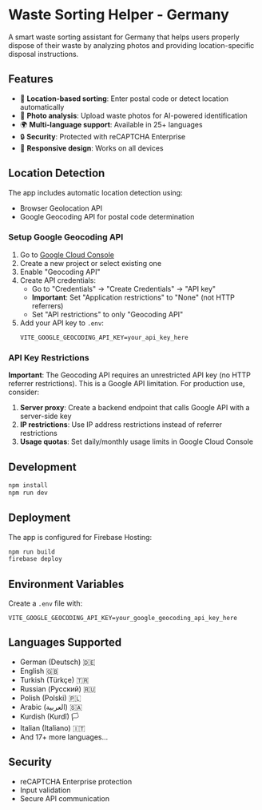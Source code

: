 # Waste Sorting Helper - Germany

A smart waste sorting assistant for Germany that helps users properly dispose of their waste by analyzing photos and providing location-specific disposal instructions.

## Features

- 📍 **Location-based sorting**: Enter postal code or detect location automatically
- 📸 **Photo analysis**: Upload waste photos for AI-powered identification
- 🌍 **Multi-language support**: Available in 25+ languages
- 🔒 **Security**: Protected with reCAPTCHA Enterprise
- 📱 **Responsive design**: Works on all devices

## Location Detection

The app includes automatic location detection using:
- Browser Geolocation API
- Google Geocoding API for postal code determination

### Setup Google Geocoding API

1. Go to [Google Cloud Console](https://console.cloud.google.com/)
2. Create a new project or select existing one
3. Enable "Geocoding API"
4. Create API credentials:
   - Go to "Credentials" → "Create Credentials" → "API key"
   - **Important**: Set "Application restrictions" to "None" (not HTTP referrers)
   - Set "API restrictions" to only "Geocoding API"
5. Add your API key to `.env`:
   ```
   VITE_GOOGLE_GEOCODING_API_KEY=your_api_key_here
   ```

### API Key Restrictions

**Important**: The Geocoding API requires an unrestricted API key (no HTTP referrer restrictions). This is a Google API limitation. For production use, consider:

1. **Server proxy**: Create a backend endpoint that calls Google API with a server-side key
2. **IP restrictions**: Use IP address restrictions instead of referrer restrictions
3. **Usage quotas**: Set daily/monthly usage limits in Google Cloud Console

## Development

```bash
npm install
npm run dev
```

## Deployment

The app is configured for Firebase Hosting:

```bash
npm run build
firebase deploy
```

## Environment Variables

Create a `.env` file with:

```
VITE_GOOGLE_GEOCODING_API_KEY=your_google_geocoding_api_key_here
```

## Languages Supported

- German (Deutsch) 🇩🇪
- English 🇬🇧
- Turkish (Türkçe) 🇹🇷
- Russian (Русский) 🇷🇺
- Polish (Polski) 🇵🇱
- Arabic (العربية) 🇸🇦
- Kurdish (Kurdî) 🏳️
- Italian (Italiano) 🇮🇹
- And 17+ more languages...

## Security

- reCAPTCHA Enterprise protection
- Input validation
- Secure API communication